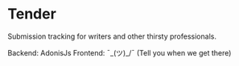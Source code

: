 # Tender

Submission tracking for writers and other thirsty professionals.

Backend: AdonisJs
Frontend: ¯\_(ツ)_/¯ (Tell you when we get there)

